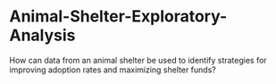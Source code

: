 # Animal-Shelter-Exploratory-Analysis
How can data from an animal shelter be used to identify strategies for improving adoption rates and maximizing shelter funds?
